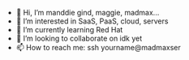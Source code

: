 - 👋 Hi, I’m manddie gind, maggie, madmax...
- 👀 I’m interested in SaaS, PaaS, cloud, servers
- 🌱 I’m currently learning Red Hat
- 💞️ I’m looking to collaborate on idk yet
- 📫 How to reach me: ssh yourname@madmaxser

<!---
margarita-medel/margarita-medel is a ✨ special ✨ repository because its `README.md` (this file) appears on your GitHub profile.
You can click the Preview link to take a look at your changes.
--->
